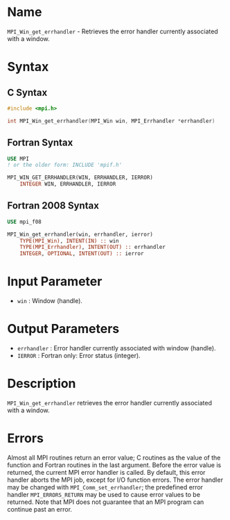 # Name

`MPI_Win_get_errhandler` - Retrieves the error handler currently
associated with a window.

# Syntax

## C Syntax

```c
#include <mpi.h>

int MPI_Win_get_errhandler(MPI_Win win, MPI_Errhandler *errhandler)
```

## Fortran Syntax

```fortran
USE MPI
! or the older form: INCLUDE 'mpif.h'

MPI_WIN_GET_ERRHANDLER(WIN, ERRHANDLER, IERROR)
    INTEGER WIN, ERRHANDLER, IERROR
```

## Fortran 2008 Syntax

```fortran
USE mpi_f08

MPI_Win_get_errhandler(win, errhandler, ierror)
    TYPE(MPI_Win), INTENT(IN) :: win
    TYPE(MPI_Errhandler), INTENT(OUT) :: errhandler
    INTEGER, OPTIONAL, INTENT(OUT) :: ierror
```


# Input Parameter

* `win` : Window (handle).

# Output Parameters

* `errhandler` : Error handler currently associated with window (handle).
* `IERROR` : Fortran only: Error status (integer).

# Description

`MPI_Win_get_errhandler` retrieves the error handler currently associated
with a window.

# Errors

Almost all MPI routines return an error value; C routines as the value
of the function and Fortran routines in the last argument.
Before the error value is returned, the current MPI error handler is
called. By default, this error handler aborts the MPI job, except for
I/O function errors. The error handler may be changed with
`MPI_Comm_set_errhandler`; the predefined error handler `MPI_ERRORS_RETURN`
may be used to cause error values to be returned. Note that MPI does not
guarantee that an MPI program can continue past an error.
